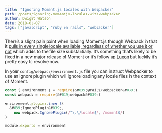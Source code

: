 ```yaml
---
title: "Ignoring Moment.js Locales with Webpacker"
path: /posts/ignoring-momentjs-locales-with-webpacker
author: Dwight Watson
date: 2018-01-07
tags: ["javascript", "ruby on rails", "webpacker"]
---
```


There’s a slight pain point when loading Moment.js through Webpack in that it [pulls in every single locale available, regardless of whether you use it or not](https://github.com/moment/moment/issues/2517) which adds to the file size substantially. It’s something that’s likely to be fixed in a new major release of Moment or it’s follow up [Luxon](https://github.com/moment/luxon) but luckily it’s pretty easy to resolve now.

In your `config/webpack/environment.js` file you can instruct Webpacker to use an ignore plugin which will ignore loading any locale files in the context of Moment.

```js
const { environment } = require(&#039;@rails/webpacker&#039;)
const webpack = require(&#039;webpack&#039;)

environment.plugins.insert(
  &#039;IgnorePlugin&#039;,
	new webpack.IgnorePlugin(/^\.\/locale$/, /moment$/)
)

module.exports = environment
```
